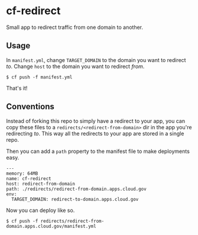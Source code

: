 # cf-redirect

Small app to redirect traffic from one domain to another.

## Usage

In `manifest.yml`, change `TARGET_DOMAIN` to the domain you want to redirect _to_. Change `host` to the domain you want to redirect _from_.


    $ cf push -f manifest.yml

That's it!


## Conventions

Instead of forking this repo to simply have a redirect to your app, you can copy
these files to a `redirects/<redirect-from-domain>` dir in the app you're
redirecting _to_. This way all the redirects to your app are stored in a single
repo.

Then you can add a `path` property to the manifest file to make deployments easy.

```
---
memory: 64MB
name: cf-redirect
host: redirect-from-domain
path: ./redirects/redirect-from-domain.apps.cloud.gov
env:
  TARGET_DOMAIN: redirect-to-domain.apps.cloud.gov
```

Now you can deploy like so.

    $ cf push -f redirects/redirect-from-domain.apps.cloud.gov/manifest.yml
